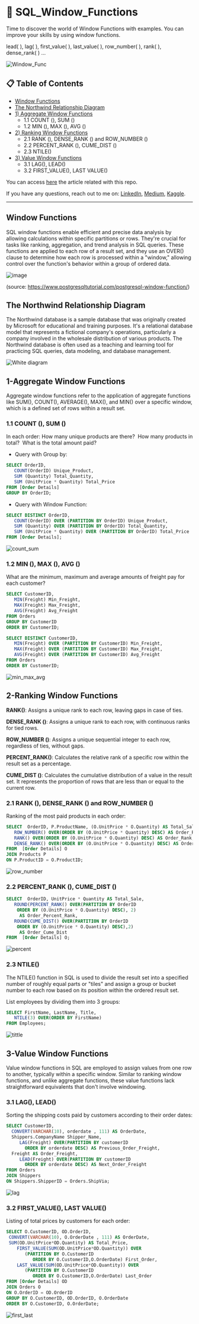 # 📁 SQL_Window_Functions
Time to discover the world of Window Functions with examples. You can improve your skills by using window functions. 

lead( ), lag( ), first_value( ), last_value( ), row_number( ), rank( ), dense_rank( ) …

![Window_Func](https://github.com/hhuseyincosgun/SQL_Window_Functions/blob/main/Window_Func.png)


## 📋 Table of Contents
- [Window Functions](#window-functions)
- [The Northwind Relationship Diagram](#the-northwind-relationship-diagram)
- [1) Aggregate Window Functions](#1-aggregate-window-functions)
  - 1.1 COUNT (), SUM ()
  - 1.2 MIN (), MAX (), AVG ()
- [2) Ranking Window Functions](#2-ranking-window-functions)
  - 2.1 RANK (), DENSE_RANK () and ROW_NUMBER ()
  - 2.2 PERCENT_RANK (), CUME_DIST ()
  - 2.3 NTILE()
- [3) Value Window Functions](#3-value-window-functions)
  - 3.1 LAG(), LEAD()
  - 3.2 FIRST_VALUE(), LAST VALUE()

You can access [here](https://www.udemy.com/course/alistirmalarla-sql-ogreniyorum/) the article related with this repo.

If you have any questions, reach out to me on:
[LinkedIn](https://www.linkedin.com/in/hasanhuseyincosgun/),
[Medium](https://medium.com/@hhuseyincosgun),
[Kaggle](https://www.kaggle.com/huseyincosgun).
***

## Window Functions
SQL window functions enable efficient and precise data analysis by allowing calculations within specific partitions or rows. They're crucial for tasks like ranking, aggregation, and trend analysis in SQL queries.
These functions are applied to each row of a result set, and they use an OVER() clause to determine how each row is processed within a "window," allowing control over the function's behavior within a group of ordered data.

![image](https://github.com/hhuseyincosgun/SQL_Window_Functions/assets/21257660/1b882d0a-0080-4931-b06e-8e12c338ff3b)

(source: https://www.postgresqltutorial.com/postgresql-window-function/)
## The Northwind Relationship Diagram
The Northwind database is a sample database that was originally created by Microsoft for educational and training purposes. It's a relational database model that represents a fictional company's operations, particularly a company involved in the wholesale distribution of various products. The Northwind database is often used as a teaching and learning tool for practicing SQL queries, data modeling, and database management.

![White diagram](https://github.com/hhuseyincosgun/SQL_Window_Functions/assets/21257660/d4329263-a798-4a61-99ac-533291a527f8)

## 1-Aggregate Window Functions
Aggregate window functions refer to the application of aggregate functions like SUM(), COUNT(), AVERAGE(), MAX(), and MIN() over a specific window, which is a defined set of rows within a result set.

### 1.1 COUNT (), SUM ()
In each order: 
How many unique products are there? 
How many products in total? 
What is the total amount paid?

- Query with Group by:
````sql
SELECT OrderID,
   COUNT(OrderID) Unique_Product,
   SUM (Quantity) Total_Quantity,
   SUM (UnitPrice * Quantity) Total_Price
FROM [Order Details]
GROUP BY OrderID;
````

- Query with Window Function:
````sql
SELECT DISTINCT OrderID,
   COUNT(OrderID) OVER (PARTITION BY OrderID) Unique_Product,
   SUM (Quantity) OVER (PARTITION BY OrderID) Total_Quantity,
   SUM (UnitPrice * Quantity) OVER (PARTITION BY OrderID) Total_Price
FROM [Order Details];
````

![count_sum](https://github.com/hhuseyincosgun/SQL_Window_Functions/assets/21257660/8d4a59d1-1e8e-4655-a90f-a004b199ce36)

### 1.2 MIN (), MAX (), AVG ()

What are the minimum, maximum and average amounts of freight pay for each customer?

````sql
SELECT CustomerID,
   MIN(Freight) Min_Freight,
   MAX(Freight) Max_Freight,
   AVG(Freight) Avg_Freight
FROM Orders
GROUP BY CustomerID
ORDER BY CustomerID;
````

````sql
SELECT DISTINCT CustomerID,
   MIN(Freight) OVER (PARTITION BY CustomerID) Min_Freight,
   MAX(Freight) OVER (PARTITION BY CustomerID) Max_Freight,
   AVG(Freight) OVER (PARTITION BY CustomerID) Avg_Freight
FROM Orders
ORDER BY CustomerID;
````
![min_max_avg](https://github.com/hhuseyincosgun/SQL_Window_Functions/assets/21257660/3b6adc26-12fe-4c03-ae8e-a88c8c7d340f)

## 2-Ranking Window Functions
**RANK()**: Assigns a unique rank to each row, leaving gaps in case of ties.

**DENSE_RANK ()**: Assigns a unique rank to each row, with continuous ranks for tied rows.

**ROW_NUMBER ()**: Assigns a unique sequential integer to each row, regardless of ties, without gaps.

**PERCENT_RANK()**: Calculates the relative rank of a specific row within the result set as a percentage.

**CUME_DIST ()**: Calculates the cumulative distribution of a value in the result set. It represents the proportion of rows that are less than or equal to the current row.

### 2.1 RANK (), DENSE_RANK () and ROW_NUMBER ()

Ranking of the most paid products in each order:


````sql
SELECT  OrderID, P.ProductName, (O.UnitPrice * O.Quantity) AS Total_Sale,
   ROW_NUMBER() OVER(ORDER BY (O.UnitPrice * Quantity) DESC) AS Order_RN, 
   RANK() OVER(ORDER BY (O.UnitPrice * O.Quantity) DESC) AS Order_Rank, 
   DENSE_RANK() OVER(ORDER BY (O.UnitPrice * O.Quantity) DESC) AS Order_Dense
FROM  [Order Details] O
JOIN Products P
ON P.ProductID = O.ProductID;
````

![row_number](https://github.com/hhuseyincosgun/SQL_Window_Functions/assets/21257660/b353889c-52ec-4da7-8a9c-a864a7bd9482)

### 2.2 PERCENT_RANK (), CUME_DIST ()

````sql
SELECT  OrderID, UnitPrice * Quantity AS Total_Sale,
   ROUND(PERCENT_RANK() OVER(PARTITION BY OrderID 
    ORDER BY (O.UnitPrice * O.Quantity) DESC), 2)
     AS Order_Percent_Rank, 
   ROUND(CUME_DIST() OVER(PARTITION BY OrderID 
    ORDER BY (O.UnitPrice * O.Quantity) DESC),2) 
     AS Order_Cume_Dist
FROM  [Order Details] O;
````
![percent](https://github.com/hhuseyincosgun/SQL_Window_Functions/assets/21257660/f26517e6-2bac-4ac1-87c0-058d81e1a28c)

### 2.3 NTILE()

The NTILE() function in SQL is used to divide the result set into a specified number of roughly equal parts or "tiles" and assign a group or bucket number to each row based on its position within the ordered result set.

List employees by dividing them into 3 groups:

````sql
SELECT FirstName, LastName, Title,
   NTILE(3) OVER(ORDER BY FirstName)
FROM Employees;
````

![tittle](https://github.com/hhuseyincosgun/SQL_Window_Functions/assets/21257660/584222c7-6f33-44b6-8271-4bea6646bec0)

 ## 3-Value Window Functions
Value window functions in SQL are employed to assign values from one row to another, typically within a specific window. Similar to ranking window functions, and unlike aggregate functions, these value functions lack straightforward equivalents that don't involve windowing.

### 3.1 LAG(), LEAD()

Sorting the shipping costs paid by customers according to their order dates:

````sql
SELECT CustomerID, 
  CONVERT(VARCHAR(10), orderdate , 111) AS OrderDate, 
  Shippers.CompanyName Shipper_Name, 
     LAG(Freight) OVER(PARTITION BY customerID 
       ORDER BY orderdate DESC) AS Previous_Order_Freight, 
  Freight AS Order_Freight, 
     LEAD(Freight) OVER(PARTITION BY customerID 
       ORDER BY orderdate DESC) AS Next_Order_Freight
FROM Orders
JOIN Shippers 
ON Shippers.ShipperID = Orders.ShipVia;
````

![lag](https://github.com/hhuseyincosgun/SQL_Window_Functions/assets/21257660/171e510c-e4af-4a8b-9d1d-376a04bf698f)

### 3.2 FIRST_VALUE(), LAST VALUE()

Listing of total prices by customers for each order:

````sql
SELECT O.CustomerID, OD.OrderID,
 CONVERT(VARCHAR(10), O.OrderDate , 111) AS OrderDate,
 SUM(OD.UnitPrice*OD.Quantity) AS Total_Price, 
    FIRST_VALUE(SUM(OD.UnitPrice*OD.Quantity)) OVER 
       (PARTITION BY O.CustomerID 
          ORDER BY O.CustomerID,O.OrderDate) First_Order,
    LAST_VALUE(SUM(OD.UnitPrice*OD.Quantity)) OVER 
       (PARTITION BY O.CustomerID 
          ORDER BY O.CustomerID,O.OrderDate) Last_Order
FROM [Order Details] OD
JOIN Orders O
ON O.OrderID = OD.OrderID
GROUP BY O.CustomerID, OD.OrderID, O.OrderDate
ORDER BY O.CustomerID, O.OrderDate;
````

![first_last](https://github.com/hhuseyincosgun/SQL_Window_Functions/assets/21257660/e34c5402-b241-4304-97e9-12b7af4ca78e)



